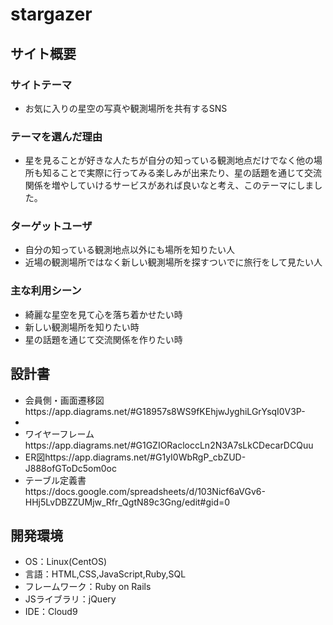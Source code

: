 # stargazer

## サイト概要
### サイトテーマ
- お気に入りの星空の写真や観測場所を共有するSNS


### テーマを選んだ理由
- 星を見ることが好きな人たちが自分の知っている観測地点だけでなく他の場所も知ることで実際に行ってみる楽しみが出来たり、星の話題を通じて交流関係を増やしていけるサービスがあれば良いなと考え、このテーマにしました。

### ターゲットユーザ
* 自分の知っている観測地点以外にも場所を知りたい人
* 近場の観測場所ではなく新しい観測場所を探すついでに旅行をして見たい人


### 主な利用シーン
* 綺麗な星空を見て心を落ち着かせたい時
* 新しい観測場所を知りたい時
* 星の話題を通じて交流関係を作りたい時

## 設計書
- 会員側・画面遷移図https://app.diagrams.net/#G18957s8WS9fKEhjwJyghiLGrYsqI0V3P-
- 
- ワイヤーフレームhttps://app.diagrams.net/#G1GZIORacloccLn2N3A7sLkCDecarDCQuu
- ER図https://app.diagrams.net/#G1yI0WbRgP_cbZUD-J888ofGToDc5om0oc
- テーブル定義書https://docs.google.com/spreadsheets/d/103Nicf6aVGv6-HHj5LvDBZZUMjw_Rfr_QgtN89c3Gng/edit#gid=0


## 開発環境
- OS：Linux(CentOS)
- 言語：HTML,CSS,JavaScript,Ruby,SQL
- フレームワーク：Ruby on Rails
- JSライブラリ：jQuery
- IDE：Cloud9